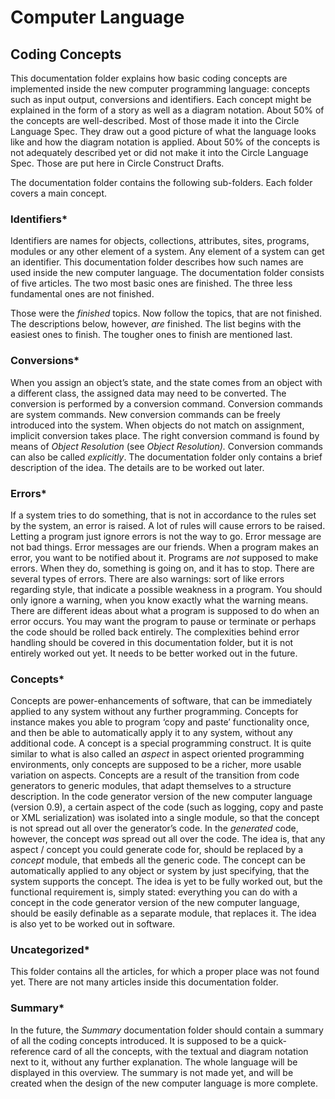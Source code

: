﻿Computer Language
=================

Coding Concepts
---------------

This documentation folder explains how basic coding concepts are implemented inside the new computer programming language: concepts such as input output, conversions and identifiers. Each concept might be explained in the form of a story as well as a diagram notation. About 50% of the concepts are well-described. Most of those made it into the Circle Language Spec. They draw out a good picture of what the language looks like and how the diagram notation is applied. About 50% of the concepts is not adequately described yet or did not make it into the Circle Language Spec. Those are put here in Circle Construct Drafts.

The documentation folder contains the following sub-folders. Each folder covers a main concept.

### Identifiers*

Identifiers are names for objects, collections, attributes, sites, programs, modules or any other element of a system. Any element of a system can get an identifier. This documentation folder describes how such names are used inside the new computer language. The documentation folder consists of five articles. The two most basic ones are finished. The three less fundamental ones are not finished.

Those were the *finished* topics. Now follow the topics, that are not finished. The descriptions below, however, *are* finished. The list begins with the easiest ones to finish. The tougher ones to finish are mentioned last.

### Conversions*

When you assign an object’s state, and the state comes from an object with a different class, the assigned data may need to be converted. The conversion is performed by a conversion command. Conversion commands are system commands. New conversion commands can be freely introduced into the system. When objects do not match on assignment, implicit conversion takes place. The right conversion command is found by means of *Object Resolution* (see *Object Resolution).* Conversion commands can also be called *explicitly*. The documentation folder only contains a brief description of the idea. The details are to be worked out later.

### Errors*

If a system tries to do something, that is not in accordance to the rules set by the system, an error is raised. A lot of rules will cause errors to be raised. Letting a program just ignore errors is not the way to go. Error message are not bad things. Error messages are our friends. When a program makes an error, you want to be notified about it. Programs are *not* supposed to make errors. When they do, something is going on, and it has to stop. There are several types of errors. There are also warnings: sort of like errors regarding style, that indicate a possible weakness in a program. You should only ignore a warning, when you know exactly what the warning means. There are different ideas about what a program is supposed to do when an error occurs. You may want the program to pause or terminate or perhaps the code should be rolled back entirely. The complexities behind error handling should be covered in this documentation folder, but it is not entirely worked out yet. It needs to be better worked out in the future.

### Concepts*

Concepts are power-enhancements of software, that can be immediately applied to any system without any further programming. Concepts for instance makes you able to program ‘copy and paste’ functionality once, and then be able to automatically apply it to any system, without any additional code. A concept is a special programming construct. It is quite similar to what is also called an *aspect* in aspect oriented programming environments, only concepts are supposed to be a richer, more usable variation on aspects. Concepts are a result of the transition from code generators to generic modules, that adapt themselves to a structure description. In the code generator version of the new computer language (version 0.9), a certain aspect of the code (such as logging, copy and paste or XML serialization) was isolated into a single module, so that the concept is not spread out all over the generator’s code. In the *generated* code, however, the concept *was* spread out all over the code. The idea is, that any aspect / concept you could generate code for, should be replaced by a *concept* module, that embeds all the generic code. The concept can be automatically applied to any object or system by just specifying, that the system supports the concept. The idea is yet to be fully worked out, but the functional requirement is, simply stated: everything you can do with a concept in the code generator version of the new computer language, should be easily definable as a separate module, that replaces it. The idea is also yet to be worked out in software.

### Uncategorized*

This folder contains all the articles, for which a proper place was not found yet. There are not many articles inside this documentation folder.

### Summary*

In the future, the *Summary* documentation folder should contain a summary of all the coding concepts introduced. It is supposed to be a quick-reference card of all the concepts, with the textual and diagram notation next to it, without any further explanation. The whole language will be displayed in this overview. The summary is not made yet, and will be created when the design of the new computer language is more complete.